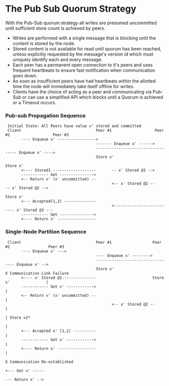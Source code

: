﻿# The Pub Sub Quorum Strategy

With the Pub-Sub quorum strategy all writes are presumed uncommitted until sufficient store count is achieved by peers.

* Writes are performed with a single message that is blocking until the content is stored by the node.
* Stored content is not available for read until quorum has been reached, unless explicitly requested by the message's version id which must uniquely identify each and every message.
* Each peer has a permanent open connection to it's peers and uses frequent heartbeats to ensure fast notification when communication goes down.
* As soon as insufficient peers have had heartbeats within the allotted time the node will immediately take itself offline for writes.
* Clients have the choice of acting as a peer and communicating via Pub-Sub or can use a simplified API which blocks until a Quorum is achieved or a Timeout occurs.

### Pub-sub Propagation Sequence

     Initial State: All Peers have value v' stored and committed
     Client                                 Peer #1                   Peer #2                   Peer #3
           ---- Enqueue x' ----------------->
                                            ------- Enqueue x' ------>
                                            ----------------------------------- Enqueue x' ---->
                                            Store x'
                                                                      Store x'
           <---- Stored1 -------------------       -- x' Stored @1 -->
           ------------ Get --------------->
           <-- Return v' (x' uncommitted) --
                                                   <-- x' Stored @2 --       -- x' Stored @2 -->
                                                                                                Store x'
           <--- Accepted(1,2) --------------
                                                   <-------------------------- x' Stored @3 ---
           ------------ Get --------------->
           <---- Return x' -----------------


### Single-Node Partition Sequence

     Client                                 Peer #1                  Peer #2                 Peer #3
           ---- Enqueue x' --->
                                            ---- Enqueue x' -------->
                                            ---------------------------------- Enqueue x' -->
                                            Store x'                                         X Communication Link Failure
           <---- x' Stored @1---------------                         Store x'                |
           ------------ Get v' ------------>                                                 |
           <-- Return v' (x' uncommitted) --                                                 |
                                                   <-- x' Stored @2 --                       |
                                                                                             | Store v2*
                                                                                             |
           <--- Accepted x' (1,2) ----------                                                 |
           ------------ Get x' ------------>                                                 |
           <---- Return x' -----------------                                                 |
                                                                                             X Communication Re-established
                                                                             <--- Get v' -----
                                                                             --- Return x' -->
                                                                      
